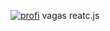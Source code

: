 [![profi](https://api.vercel.com/v1/integrations/deploy/prj_ybOKSf3O2a2Vi8RqKytf9jejssDG/MubS6bO9hi)](https://react-js-sand.vercel.app)
 vagas reatc.js
